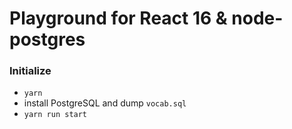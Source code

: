 # Playground for React 16 & node-postgres

 ### Initialize
- `yarn`
- install PostgreSQL and dump `vocab.sql`
- `yarn run start`
